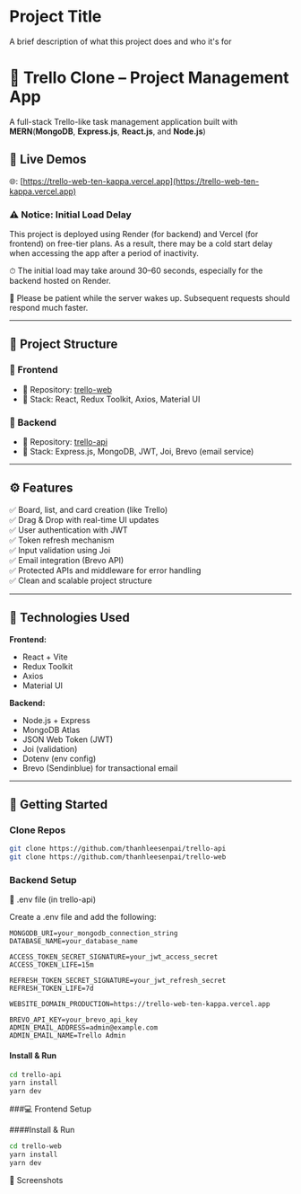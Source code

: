 
# Project Title

A brief description of what this project does and who it's for

# 📝 Trello Clone – Project Management App

A full-stack Trello-like task management application built with **MERN**(**MongoDB**, **Express.js**, **React.js**, and **Node.js**)

## 🔗 Live Demos

🌐: [https://trello-web-ten-kappa.vercel.app](https://trello-web-ten-kappa.vercel.app)

### ⚠️ Notice: Initial Load Delay
This project is deployed using Render (for backend) and Vercel (for frontend) on free-tier plans. As a result, there may be a cold start delay when accessing the app after a period of inactivity.

⏱ The initial load may take around 30–60 seconds, especially for the backend hosted on Render.

🔄 Please be patient while the server wakes up. Subsequent requests should respond much faster.



---

## 📁 Project Structure

### 🔸 Frontend
- 📂 Repository: [trello-web](https://github.com/thanhleesenpai/trello-web)
- 🌟 Stack: React, Redux Toolkit, Axios, Material UI

### 🔹 Backend
- 📂 Repository: [trello-api](https://github.com/thanhleesenpai/trello-api)
- 🌟 Stack: Express.js, MongoDB, JWT, Joi, Brevo (email service)

---

## ⚙️ Features

✅ Board, list, and card creation (like Trello)  
✅ Drag & Drop with real-time UI updates  
✅ User authentication with JWT  
✅ Token refresh mechanism  
✅ Input validation using Joi  
✅ Email integration (Brevo API)  
✅ Protected APIs and middleware for error handling  
✅ Clean and scalable project structure  

---

## 🧪 Technologies Used

**Frontend:**
- React + Vite
- Redux Toolkit
- Axios
- Material UI

**Backend:**
- Node.js + Express
- MongoDB Atlas
- JSON Web Token (JWT)
- Joi (validation)
- Dotenv (env config)
- Brevo (Sendinblue) for transactional email

---

## 🚀 Getting Started

### Clone Repos
```bash
git clone https://github.com/thanhleesenpai/trello-api
git clone https://github.com/thanhleesenpai/trello-web
```
### Backend Setup
📁 .env file (in trello-api)

Create a .env file and add the following:
```env
MONGODB_URI=your_mongodb_connection_string
DATABASE_NAME=your_database_name

ACCESS_TOKEN_SECRET_SIGNATURE=your_jwt_access_secret
ACCESS_TOKEN_LIFE=15m

REFRESH_TOKEN_SECRET_SIGNATURE=your_jwt_refresh_secret
REFRESH_TOKEN_LIFE=7d

WEBSITE_DOMAIN_PRODUCTION=https://trello-web-ten-kappa.vercel.app

BREVO_API_KEY=your_brevo_api_key
ADMIN_EMAIL_ADDRESS=admin@example.com
ADMIN_EMAIL_NAME=Trello Admin
```
#### Install & Run
```bash
cd trello-api
yarn install
yarn dev
```
###💻 Frontend Setup

####Install & Run
```bash
cd trello-web
yarn install
yarn dev
```

📸 Screenshots


